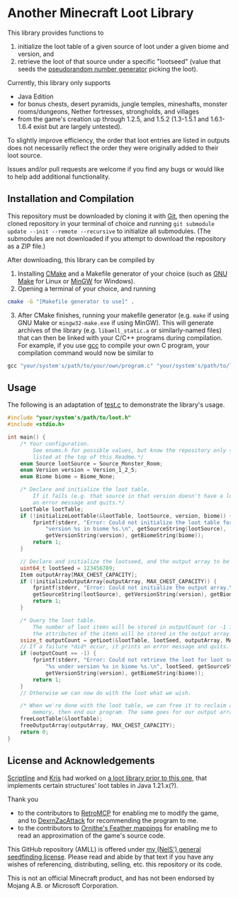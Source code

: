 # Another Minecraft Loot Library

This library provides functions to
1. initialize the loot table of a given source of loot under a given biome and version, and
2. retrieve the loot of that source under a specific "lootseed" (value that seeds the [pseudorandom number generator](https://en.wikipedia.org/wiki/Pseudorandom_number_generator) picking the loot).

Currently, this library only supports
- Java Edition
- for bonus chests, desert pyramids, jungle temples, mineshafts, monster rooms/dungeons, Nether fortresses, strongholds, and villages
- from the game's creation up through 1.2.5, and 1.5.2 (1.3-1.5.1 and 1.6.1-1.6.4 exist but are largely untested).

To slightly improve efficiency, the order that loot entries are listed in outputs does not necessarily reflect the order they were originally added to their loot source.

Issues and/or pull requests are welcome if you find any bugs or would like to help add additional functionality.

## Installation and Compilation
This repository must be downloaded by cloning it with [Git](https://git-scm.com/downloads), then opening the cloned repository in your terminal of choice and running `git submodule update --init --remote --recursive` to initialize all submodules. (The submodules are not downloaded if you attempt to download the repository as a ZIP file.)

After downloading, this library can be compiled by
1. Installing [CMake](https://cmake.org/download) and a Makefile generator of your choice (such as [GNU Make](https://www.gnu.org/software/make/#download) for Linux or [MinGW](https://www.mingw-w64.org/downloads) for Windows).
2. Opening a terminal of your choice, and running
```bash
cmake -G "[Makefile generator to use]" .
```
3. After CMake finishes, running your makefile generator (e.g. `make` if using GNU Make or `mingw32-make.exe` if using MinGW).
This will generate archives of the library (e.g. `libamll_static.a` or similarly-named files) that can then be linked with your C/C++ programs during compilation. For example, if you use [gcc](<https://gcc.gnu.org/>) to compile your own C program, your compilation command would now be similar to
```c
gcc "your/system's/path/to/your/own/program.c" "your/system's/path/to/libamll_static.a" -o "yourDesiredExecutableName[.exe if using Windows, or no file extension on Linux]"
```

## Usage
The following is an adaptation of [test.c](./test.c) to demonstrate the library's usage.
```c
#include "your/system's/path/to/loot.h"
#include <stdio.h>

int main() {
	/* Your configuration.
		See enums.h for possible values, but know the repository only supports the limitations
		listed at the top of this Readme.*/
	enum Source lootSource = Source_Monster_Room;
	enum Version version = Version_1_2_5;
	enum Biome biome = Biome_None;

	/* Declare and initialize the loot table.
		If it fails (e.g. that source in that version doesn't have a loot table), it prints
		an error message and quits.*/
	LootTable lootTable;
	if (!initializeLootTable(&lootTable, lootSource, version, biome)) {
		fprintf(stderr, "Error: Could not initialize the loot table for source %s under "
			"version %s in biome %s.\n", getSourceString(lootSource),
			getVersionString(version), getBiomeString(biome));
		return 1;
	}

	// Declare and initialize the lootseed, and the output array to be used.
	uint64_t lootSeed = 123456789;
	Item outputArray[MAX_CHEST_CAPACITY];
	if (!initializeOutputArray(outputArray, MAX_CHEST_CAPACITY)) {
		fprintf(stderr, "Error: Could not initialize the output array.\n",
		getSourceString(lootSource), getVersionString(version), getBiomeString(biome));
		return 1;
	}

	/* Query the loot table.
		The number of loot items will be stored in outputCount (or -1 if a failure occurred), while
		the attributes of the items will be stored in the output array.*/
	ssize_t outputCount = getLoot(&lootTable, lootSeed, outputArray, MAX_CHEST_CAPACITY);
	// If a failure *did* occur, it prints an error message and quits. 
	if (outputCount == -1) {
		fprintf(stderr, "Error: Could not retrieve the loot for loot seed %" PRId64 " for source "
			"%s under version %s in biome %s.\n", lootSeed, getSourceString(source),
			getVersionString(version), getBiomeString(biome));
		return 1;
	}
	// Otherwise we can now do with the loot what we wish.

	/* When we're done with the loot table, we can free it to reclaim all dynamically-allocated
		memory, then end our program. The same goes for our output array.*/
	freeLootTable(&lootTable);
	freeOutputArray(outputArray, MAX_CHEST_CAPACITY);
	return 0;
}
```

## License and Acknowledgements
[Scriptline](https://github.com/ScriptLineStudios) and [Kris](https://github.com/Kludwisz) had worked on [a loot library prior to this one](https://github.com/ScriptLineStudios/loot_library.h), that implements certain structures' loot tables in Java 1.21.x(?).

Thank you
- to the contributors to [RetroMCP](https://github.com/MCPHackers/RetroMCP-Java) for enabling me to modify the game, and to [DexrnZacAttack](https://github.com/DexrnZacAttack) for recommending the program to me.
- to the contributors to [Ornithe's Feather mappings](https://github.com/OrnitheMC/feather) for enabling me to read an approximation of the game's source code.

This GitHub repository (AMLL) is offered under [my (NelS') general seedfinding license](https://github.com/Nel-S/seedfinding/blob/main/LICENSE). Please read and abide by that text if you have any wishes of referencing, distributing, selling, etc. this repository or its code.

This is not an official Minecraft product, and has not been endorsed by Mojang A.B. or Microsoft Corporation.